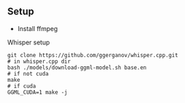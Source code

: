 ## Setup
- Install ffmpeg

Whisper setup
```
git clone https://github.com/ggerganov/whisper.cpp.git
# in whisper.cpp dir
bash ./models/download-ggml-model.sh base.en
# if not cuda
make
# if cuda
GGML_CUDA=1 make -j
```
